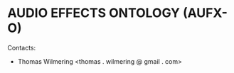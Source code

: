 # AUDIO EFFECTS ONTOLOGY (AUFX-O)

Contacts:

* Thomas Wilmering <thomas . wilmering @ gmail . com>
